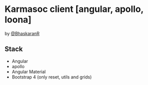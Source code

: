 # Karmasoc client [angular, apollo, loona]
by [@BhaskaranR](https://twitter.com/bhaskaran_r)

 
## Stack

* Angular
* apollo 
* Angular Material
* Bootstrap 4 (only reset, utils and grids)
